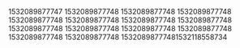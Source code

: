 1532089877747
1532089877748
1532089877748
1532089877748
1532089877748
1532089877748
1532089877748
1532089877748
1532089877748
1532089877748
1532089877748
1532089877748
1532089877748
1532089877748
15320898777481532118558734